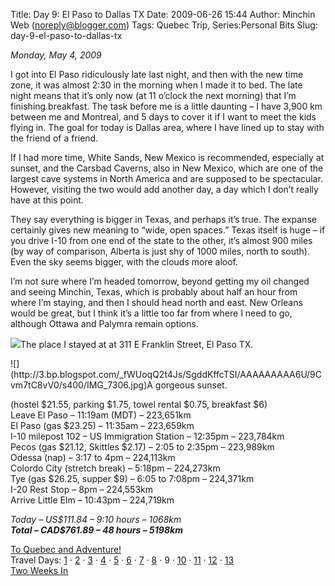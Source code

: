 Title: Day 9: El Paso to Dallas TX
Date: 2009-06-26 15:44
Author: Minchin Web (noreply@blogger.com)
Tags: Quebec Trip, Series:Personal Bits
Slug: day-9-el-paso-to-dallas-tx

*Monday, May 4, 2009*

I got into El Paso ridiculously late last night, and then with the new
time zone, it was almost 2:30 in the morning when I made it to bed. The
late night means that it’s only now (at 11 o’clock the next morning)
that I’m finishing breakfast. The task before me is a little daunting –
I have 3,900 km between me and Montreal, and 5 days to cover it if I
want to meet the kids flying in. The goal for today is Dallas area,
where I have lined up to stay with the friend of a friend.

If I had more time, White Sands, New Mexico is recommended, especially
at sunset, and the Carsbad Caverns, also in New Mexico, which are one of
the largest cave systems in North America and are supposed to be
spectacular. However, visiting the two would add another day, a day
which I don’t really have at this point.

They say everything is bigger in Texas, and perhaps it’s true. The
expanse certainly gives new meaning to “wide, open spaces.” Texas itself
is huge – if you drive I-10 from one end of the state to the other, it’s
almost 900 miles (by way of comparison, Alberta is just shy of 1000
miles, north to south). Even the sky seems bigger, with the clouds more
aloof.

I’m not sure where I’m headed tomorrow, beyond getting my oil changed
and seeing Minchin, Texas, which is probably about half an hour from
where I’m staying, and then I should head north and east. New Orleans
would be great, but I think it’s a little too far from where I need to
go, although Ottawa and Palymra remain options.

![](http://4.bp.blogspot.com/_fWUoqQ2t4Js/SgddKsIQ-sI/AAAAAAAAA6c/FrWBD1NelmQ/s400/IMG_7272.jpg)The
place I stayed at at 311 E Franklin Street, El Paso TX.

</p>
![](http://3.bp.blogspot.com/_fWUoqQ2t4Js/SgddKffcTSI/AAAAAAAAA6U/9Cvm7tC8vV0/s400/IMG_7306.jpg)A
gorgeous sunset.

(hostel \$21.55, parking \$1.75, towel rental \$0.75, breakfast \$6)\
Leave El Paso – 11:19am (MDT) – 223,651km\
El Paso (gas \$23.25) – 11:35am – 223,659km\
I-10 milepost 102 – US Immigration Station – 12:35pm – 223,784km\
Pecos (gas \$21.12, Skittles \$2.17) – 2:05 to 2:35pm – 223,989km\
Odessa (nap) – 3:17 to 4pm – 224,113km\
Colordo City (stretch break) – 5:18pm – 224,273km\
Tye (gas \$26.25, supper \$9) – 6:05 to 7:08pm – 224,371km\
I-20 Rest Stop – 8pm – 224,553km\
Arrive Little Elm – 10:43pm – 224,719km

*Today – US\$111.84 – 9:10 hours – 1068km*\
***Total – CAD\$761.89 – 48 hours – 5198km***

[To Quebec and
Adventure!](http://blog.minchin.ca/2009/04/to-quebec-and-adventure.html)\
Travel Days:
[1](http://blog.minchin.ca/2009/05/day-1-edmonton-to-cardston.html) ·
[2](http://blog.minchin.ca/2009/05/day-2-cardston-ab-to-provo-ut.html) ·
[3](http://blog.minchin.ca/2009/05/day-3-provo-ut.html) ·
[4](http://blog.minchin.ca/2009/05/day-4-provo-ut-to-las-vegas-nv.html)
·
[5](http://blog.minchin.ca/2009/05/day-5-las-vegas-nv-to-san-diego-ca.html)
· [6](http://blog.minchin.ca/2009/05/day-6-san-diego-ca.html) ·
[7](http://blog.minchin.ca/2009/05/day-7-san-deigo-ca-to-mesa-az.html) ·
[8](http://blog.minchin.ca/2009/05/day-8-mesa-az-to-el-paso-tx.html) · 9
·
[10](http://blog.minchin.ca/2009/05/day-10-dallas-tx-to-texarkana-ar.html)
·
[11](http://blog.minchin.ca/2009/06/day-11-texarkana-ak-to-nashville-tn.html)
·
[12](http://blog.minchin.ca/2009/06/day-12-nashville-tn-to-erie-pa.html)
·
[13](http://blog.minchin.ca/2009/06/day-13-erie-pa-to-montreal-qc.html)\
[Two Weeks
In](http://blog.minchin.ca/2009/06/two-weeks-in-life-in-quebec.html)

</p>


